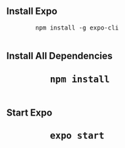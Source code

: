 <h2>Install Expo</h2>
    <pre>
        npm install -g expo-cli
    </pre>
<h2>Install All Dependencies<h2>
    <pre>
        npm install
    </pre>
<h2>Start Expo<h2>
    <pre>
        expo start
    </pre>
